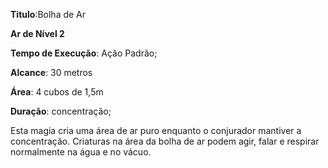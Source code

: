 **Titulo**:Bolha de Ar

**Ar de Nível 2**

**Tempo de Execução**: Ação Padrão;

**Alcance**: 30 metros

**Área**: 4 cubos de 1,5m

**Duração**: concentração;

Esta magia cria uma área de ar puro enquanto o conjurador mantiver a concentração. Criaturas na área da bolha de ar
podem agir, falar e respirar normalmente na água e no vácuo. 
